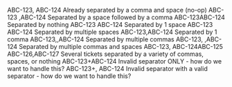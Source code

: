 ABC-123, ABC-124 Already separated by a comma and space (no-op)
ABC-123 ,ABC-124 Separated by a space followed by a comma
ABC-123ABC-124 Separated by nothing
ABC-123 ABC-124 Separated by 1 space
ABC-123   ABC-124 Separated by multiple spaces
ABC-123,ABC-124 Separated by 1 comma
ABC-123,,ABC-124 Separated by multiple commas
ABC-123,  ,ABC-124 Separated by multiple commas and spaces
ABC-123, ABC-124ABC-125 ABC-126,ABC-127 Several tickets separated by a variety of commas, spaces, or nothing
ABC-123+ABC-124 Invalid separator ONLY - how do we want to handle this?
ABC-123+, ABC-124 Invalid separator with a valid separator - how do we want to handle this?